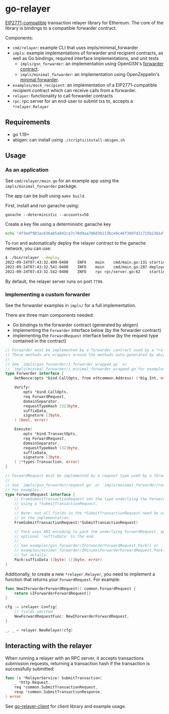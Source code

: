 # go-relayer

[EIP2771-compatible](https://eips.ethereum.org/EIPS/eip-2771) transaction relayer library for Ethereum. The core of the library is bindings to a compatible forwarder contract. 

Components:
- `cmd/relayer`: example CLI that uses impls/minimal_forwarder
- `impls`: example implementations of forwarder and recipient contracts, as well as Go
  bindings, required interface implementations, and unit tests
	- `impls/gsn_forwarder`: an implementation using OpenGSN's [forwarder contract](https://github.com/opengsn/gsn/tree/master/packages/contracts/src/forwarder).
	- `impls/minimal_forwarder`: an implementation using OpenZeppelin's [minimal forwarder](https://github.com/OpenZeppelin/openzeppelin-contracts/blob/master/contracts/metatx/MinimalForwarder.sol).
- `examples/mock_recipient`: an implementation of a EIP2771-compatible recipient contract
  which can receive calls from a forwarder.
- `relayer`: functionality to call forwarder contracts
- `rpc`: rpc server for an end-user to submit txs to, accepts a `*relayer.Relayer`

## Requirements

- go 1.19+
- abigen: can install using `./scripts/install-abigen.sh`

## Usage

### As an application

See `cmd/relayer/main.go` for an example app using the `impls/minimal_forwarder` package. 

The app can be built using `make build`.

First, install and run ganache using:
```
ganache --deterministic --accounts=50
```

Create a key file using a deterministic ganache key
```bash
echo "4f3edf983ac636a65a842ce7c78d9aa706d3b113bce9c46f30d7d21715b23b1d" > eth.key
```

To run and automatically deploy the relayer contract to the ganache network, you can use:
```bash
$ ./bin/relayer --deploy
2022-09-24T07:43:32.499-0400	INFO	main	cmd/main.go:131	starting relayer with ethereum endpoint http://localhost:8545 and chain ID 1337
2022-09-24T07:43:32.541-0400	INFO	main	cmd/main.go:207	deployed Forwarder.sol to 0xCfEB869F69431e42cdB54A4F4f105C19C080A601
2022-09-24T07:43:32.542-0400	INFO	rpc	rpc/server.go:62	starting RPC server on http://localhost:7799
```

By default, the relayer server runs on port `7799`.

### Implementing a custom forwarder

See the forwarder examples in `impls/` for a full implementation.

There are three main components needed:
- Go bindings to the forwarder contract (generated by abigen)
- implementing the `Forwarder` interface below (by the forwarder contract)
- implementing the `ForwardRequest` interface below (by the request type contained in the contract)

```go
// Forwarder must be implemented by a forwarder contract used by a *relayer.Relayer.
// These methods are wrappers around the methods auto-generated by abigen.
//
// See `impls/gsn_forwarder/i_forwarder_wrapped.go` or 
// `impls/minimal_forwarder/i_minimal_forwarder_wrapped.go`for examples.
type Forwarder interface {
	GetNonce(opts *bind.CallOpts, from ethcommon.Address) (*big.Int, error)

	Verify(
		opts *bind.CallOpts,
		req ForwardRequest,
		domainSeparator,
		requestTypeHash [32]byte,
		suffixData,
		signature []byte,
	) (bool, error)

	Execute(
		opts *bind.TransactOpts,
		req ForwardRequest,
		domainSeparator,
		requestTypeHash [32]byte,
		suffixData,
		signature []byte,
	) (*types.Transaction, error)
}

// ForwardRequest must be implemented by a request type used by a forwarder contract.
//
// See `impls/gsn_forwarder/request.go` or `impls/minimal_forwarder/request.go`
// for examples.
type ForwardRequest interface {
	// FromSubmitTransactionRequest set the type underlying the ForwardRequest
	// using a *SubmitTransactionRequest.
	//
	// Note: not all fields in the *SubmitTransactionRequest need be used depending
	// on the implementation.
	FromSubmitTransactionRequest(*SubmitTransactionRequest)

	// Pack uses ABI encoding to pack the underlying ForwardRequest, appending
	// optional `suffixData` to the end.
	//
	// See examples/gsn_forwarder/IForwarderForwardRequest.Pack() or
	// examples/minimal_forwarder/IMinimalForwarderForwardRequest.Pack()
	// for details.
	Pack(suffixData []byte) ([]byte, error)
}
```

Additionally, to create a new `*relayer.Relayer`, you need to implement a function that returns your `ForwardRequest`. For example:

```go
func NewIForwarderForwardRequest() common.ForwardRequest {
	return &IForwarderForwardRequest{}
}

cfg := &relayer.Config{
	// fields omitted
	NewForwardRequestFunc: NewIForwarderForwardRequest,
}

_, _ = relayer.NewRelayer(cfg)
```

## Interacting with the relayer

When running a relayer with an RPC server, it accepts transactions submission requests, returning a transaction hash if the transaction is successfully submitted:

```go
func (s *RelayerService) SubmitTransaction(
	_ *http.Request,
	req *common.SubmitTransactionRequest,
	resp *common.SubmitTransactionResponse,
) error 
```

See [go-relayer-client](https://github.com/AthanorLabs/go-relayer-client) for client library and example usage.
